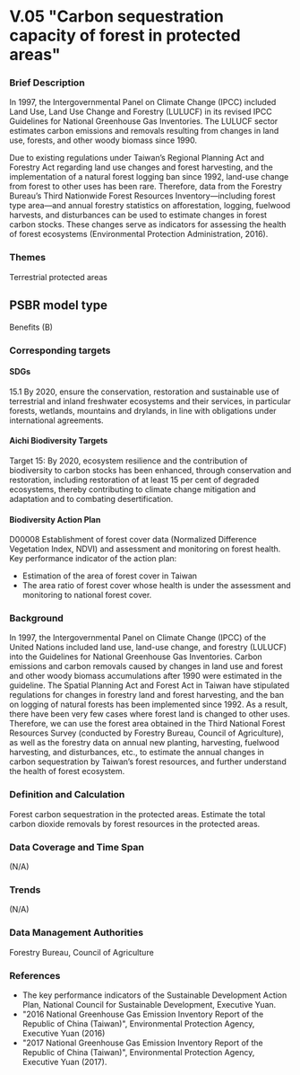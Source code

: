 # V.05 "Carbon sequestration capacity of forest in protected areas"

<script type="text/javascript" src="http://cdn.mathjax.org/mathjax/latest/MathJax.js?config=TeX-AMS-MML_HTMLorMML"></script>

### Brief Description
In 1997, the Intergovernmental Panel on Climate Change (IPCC) included Land Use, Land Use Change and Forestry (LULUCF) in its revised IPCC Guidelines for National Greenhouse Gas Inventories. The LULUCF sector estimates carbon emissions and removals resulting from changes in land use, forests, and other woody biomass since 1990.

Due to existing regulations under Taiwan’s Regional Planning Act and Forestry Act regarding land use changes and forest harvesting, and the implementation of a natural forest logging ban since 1992, land-use change from forest to other uses has been rare. Therefore, data from the Forestry Bureau’s Third Nationwide Forest Resources Inventory—including forest type area—and annual forestry statistics on afforestation, logging, fuelwood harvests, and disturbances can be used to estimate changes in forest carbon stocks. These changes serve as indicators for assessing the health of forest ecosystems (Environmental Protection Administration, 2016).

### Themes
Terrestrial protected areas
## PSBR model type
Benefits (B)
### Corresponding targets
#### SDGs
15.1 By 2020, ensure the conservation, restoration and sustainable use of terrestrial and inland freshwater ecosystems and their services, in particular forests, wetlands, mountains and drylands, in line with obligations under international agreements.
#### Aichi Biodiversity Targets
Target 15: By 2020, ecosystem resilience and the contribution of biodiversity to carbon stocks has been enhanced, through conservation and restoration, including restoration of at least 15 per cent of degraded ecosystems, thereby contributing to climate change mitigation and adaptation and to combating desertification.
#### Biodiversity Action Plan
D00008 Establishment of forest cover data (Normalized Difference Vegetation Index, NDVI) and assessment and monitoring on forest health. Key performance indicator of the action plan:
* Estimation of the area of forest cover in Taiwan
* The area ratio of forest cover whose health is under the assessment and monitoring to national forest cover.
### Background
In 1997, the Intergovernmental Panel on Climate Change (IPCC) of the United Nations included land use, land-use change, and forestry (LULUCF) into the Guidelines for National Greenhouse Gas Inventories. Carbon emissions and carbon removals caused by changes in land use and forest and other woody biomass accumulations after 1990 were estimated in the guideline. The Spatial Planning Act and Forest Act in Taiwan have stipulated regulations for changes in forestry land and forest harvesting, and the ban on logging of natural forests has been implemented since 1992. As a result, there have been very few cases where forest land is changed to other uses. Therefore, we can use the forest area obtained in the Third National Forest Resources Survey (conducted by Forestry Bureau, Council of Agriculture), as well as the forestry data on annual new planting, harvesting, fuelwood harvesting, and disturbances, etc., to estimate the annual changes in carbon sequestration by Taiwan’s forest resources, and further understand the health of forest ecosystem.
### Definition and Calculation
Forest carbon sequestration in the protected areas. Estimate the total carbon dioxide removals by forest resources in the protected areas.

### Data Coverage and Time Span
(N/A)
### Trends
(N/A)
### Data Management Authorities
Forestry Bureau, Council of Agriculture
### References
* The key performance indicators of the Sustainable Development Action Plan, National Council for Sustainable Development, Executive Yuan.
* "2016 National Greenhouse Gas Emission Inventory Report of the Republic of China (Taiwan)", Environmental Protection Agency, Executive Yuan (2016)
* "2017 National Greenhouse Gas Emission Inventory Report of the Republic of China (Taiwan)", Environmental Protection Agency, Executive Yuan (2017).
